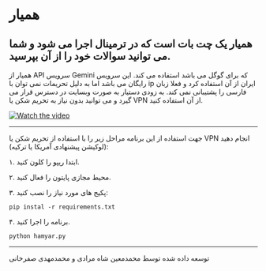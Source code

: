 # همیار
## همیار یک چت بات است که در ترمینال اجرا می شود و شما می توانید سوالات خود را از آن بپرسید.
همیار از API سرویس Gemini که برای گوگل می باشد استفاده می کند. این سرویس رایگان می باشد اما به دلیل تحریمات نمی توان با ip ایران از آن استفاده کرد و فعلا زبان فارسی را پشتیبانی نمی کند.
به زودی دستیار به صورت وبسایت در دسترس قرار می گیرد و می توانید بدون نیاز به تحریم شکن یا VPN از آن استفاده کنید.

[![Watch the video](https://raw.githubusercontent.com/mohammadmoein2007/Hamyar/main/cover.jpg)](https://raw.githubusercontent.com/mohammadmoein2007/Hamyar/main/intro.mp4)

----------------------------------------------------------------------
جهت استفاده از این برنامه مراحل زیر را با استفاده از تحریم شکن یا VPN انجام دهید (لوکیشن پیشنهادی آمریکا یا ترکیه):

۱. ابتدا ریپو را کلون کنید.

۲. محیط مجازی پایتون را فعال کنید.

۳. پکیج های مورد نیاز را نصب کنید:
```
pip instal -r requirements.txt
```
۴. برنامه را اجرا کنید.
```
python hamyar.py
```

----------------------------------------------------------------------
توسعه داده شده توسط محمدمعین شاه مرادی و محمدمهدی صفرخانی
